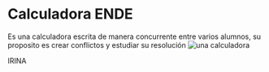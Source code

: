 # Calculadora ENDE
Es una calculadora escrita de manera concurrente entre varios alumnos, su proposito es crear conflictos y estudiar su resolución
<img src="https://cdn.pixabay.com/photo/2017/07/06/17/13/calculator-2478633_960_720.png" alt="una calculadora">


IRINA
